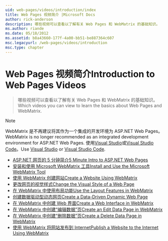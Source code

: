```yaml
---
uid: web-pages/videos/introduction/index
title: Web Pages 视频简介 |Microsoft Docs
author: rick-anderson
description: 哪些视频可以查看以了解有关 Web Pages 和 WebMatrix 的基础知识。
ms.author: riande
ms.date: 05/18/2012
ms.assetid: b8a43660-177f-4a00-bb51-be887364c607
msc.legacyurl: /web-pages/videos/introduction
msc.type: chapter
---
```

<a name="introduction-to-web-pages-videos"></a><span data-ttu-id="1d56d-103">Web Pages 视频简介</span><span class="sxs-lookup"><span data-stu-id="1d56d-103">Introduction to Web Pages Videos</span></span>
====================
> <span data-ttu-id="1d56d-104">哪些视频可以查看以了解有关 Web Pages 和 WebMatrix 的基础知识。</span><span class="sxs-lookup"><span data-stu-id="1d56d-104">Which videos you can view to learn the basics about Web Pages and WebMatrix.</span></span>

> [!NOTE] 
> <span data-ttu-id="1d56d-105">WebMatrix 是不再建议将其作为一个集成的开发环境为 ASP.NET Web Pages。</span><span class="sxs-lookup"><span data-stu-id="1d56d-105">WebMatrix is no longer recommended as an integrated development environment for ASP.NET Web Pages.</span></span> <span data-ttu-id="1d56d-106">使用[Visual Studio](xref:aspnet/web-pages/overview/getting-started/program-asp-net-web-pages-in-visual-studio)或[Visual Studio Code](https://code.visualstudio.com/)。</span><span class="sxs-lookup"><span data-stu-id="1d56d-106">Use [Visual Studio](xref:aspnet/web-pages/overview/getting-started/program-asp-net-web-pages-in-visual-studio) or [Visual Studio Code](https://code.visualstudio.com/).</span></span>


- [<span data-ttu-id="1d56d-107">ASP.NET 网页的 5 分钟简介</span><span class="sxs-lookup"><span data-stu-id="1d56d-107">5 Minute Intro to ASP.NET Web Pages</span></span>](5-minute-introduction-to-aspnet-web-pages.md)
- [<span data-ttu-id="1d56d-108">安装和使用 Microsoft WebMatrix 工具</span><span class="sxs-lookup"><span data-stu-id="1d56d-108">Install and Use the Microsoft WebMatrix Tool</span></span>](install-and-use-the-microsoft-webmatrix-tool.md)
- [<span data-ttu-id="1d56d-109">使用 WebMatrix 创建网站</span><span class="sxs-lookup"><span data-stu-id="1d56d-109">Create a Website Using WebMatrix</span></span>](create-a-website-using-webmatrix.md)
- [<span data-ttu-id="1d56d-110">更改网页的视觉样式</span><span class="sxs-lookup"><span data-stu-id="1d56d-110">Change the Visual Style of a Web Page</span></span>](change-the-visual-style-of-a-web-page.md)
- [<span data-ttu-id="1d56d-111">在 WebMatrix 中使用布局功能</span><span class="sxs-lookup"><span data-stu-id="1d56d-111">Use the Layout Features in WebMatrix</span></span>](use-the-layout-features-in-webmatrix.md)
- [<span data-ttu-id="1d56d-112">创建数据驱动型动态网页</span><span class="sxs-lookup"><span data-stu-id="1d56d-112">Create a Data-Driven Dynamic Web Page</span></span>](create-a-data-driven-dynamic-web-page.md)
- [<span data-ttu-id="1d56d-113">在 WebMatrix 中创建 Web 界面</span><span class="sxs-lookup"><span data-stu-id="1d56d-113">Create a Web Interface in WebMatrix</span></span>](create-a-web-interface-in-webmatrix.md)
- [<span data-ttu-id="1d56d-114">在 WebMatrix 中创建“编辑数据”页</span><span class="sxs-lookup"><span data-stu-id="1d56d-114">Create an Edit Data Page in WebMatrix</span></span>](create-an-edit-data-page-in-webmatrix.md)
- [<span data-ttu-id="1d56d-115">在 WebMatrix 中创建“删除数据”页</span><span class="sxs-lookup"><span data-stu-id="1d56d-115">Create a Delete Data Page in WebMatrix</span></span>](create-a-delete-data-page-in-webmatrix.md)
- [<span data-ttu-id="1d56d-116">使用 WebMatrix 将网站发布到 Internet</span><span class="sxs-lookup"><span data-stu-id="1d56d-116">Publish a Website to the Internet Using WebMatrix</span></span>](publish-a-website-to-the-internet-using-webmatrix.md)
